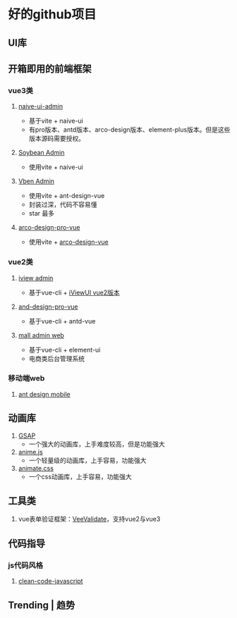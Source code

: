 # 好的github项目

## UI库

## 开箱即用的前端框架

### vue3类

1. [naive-ui-admin](https://github.com/jekip/naive-ui-admin)
    + 基于vite + naive-ui
    + 有pro版本、antd版本、arco-design版本、element-plus版本。但是这些版本源码需要授权。

2. [Soybean Admin](https://docs.soybean.pro/)
    + 使用vite + naive-ui

3. [Vben Admin](https://vvbin.cn/doc-next/)
    + 使用vite +  ant-design-vue
    + 封装过深，代码不容易懂
    + star 最多

4. [arco-design-pro-vue](https://github.com/arco-design/arco-design-pro-vue)
    + 使用vite + [arco-design-vue](https://arco.design/vue/docs/start)


### vue2类

1. [iview admin](https://github.com/iview/iview-admin)
   + 基于vue-cli + [iViewUI vue2版本](http://v4.iviewui.com/)

2. [and-design-pro-vue](https://pro.antdv.com/)
   + 基于vue-cli + antd-vue

3. [mall admin web](https://github.com/macrozheng/mall-admin-web)
   + 基于vue-cli + element-ui
   + 电商类后台管理系统

### 移动端web

1. [ant design mobile](https://mobile.ant.design/zh)


## 动画库

1. [GSAP](https://greensock.com/gsap/)
    + 一个强大的动画库，上手难度较高，但是功能强大
2. [anime.js](https://animejs.com/)
    + 一个轻量级的动画库，上手容易，功能强大
3. [animate.css](https://animate.style/)
    + 一个css动画库，上手容易，功能强大

## 工具类

1. vue表单验证框架：[VeeValidate](https://github.com/logaretm/vee-validate)，支持vue2与vue3


## 代码指导

### js代码风格

1. [clean-code-javascript](https://github.com/ryanmcdermott/clean-code-javascript)


## Trending | 趋势
